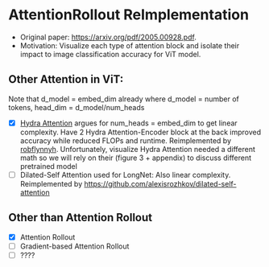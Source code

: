 # AttentionRollout ReImplementation
- Original paper: https://arxiv.org/pdf/2005.00928.pdf. 
- Motivation: Visualize each type of attention block and isolate their impact to image classification accuracy for ViT model.

     
## Other Attention in ViT:
Note that d_model = embed_dim already where d_model = number of tokens, head_dim = d_model/num_heads
- [x] [Hydra Attention](https://arxiv.org/abs/2209.07484) argues for num_heads = embed_dim to get linear complexity. Have 2 Hydra Attention-Encoder block at the back improved accuracy while reduced FLOPs and runtime. Reimplemented by [robflynnyh](https://github.com/robflynnyh/hydra-linear-attention/blob/main/hydra.py). Unfortunately, visualize Hydra Attention needed a different math so we will rely on their (figure 3 + appendix) to discuss different pretrained model
- [ ] Dilated-Self Attention used for LongNet: Also linear complexity. Reimplemented by https://github.com/alexisrozhkov/dilated-self-attention  
          
## Other than Attention Rollout
- [x] Attention Rollout
- [ ] Gradient-based Attention Rollout
- [ ] ????
